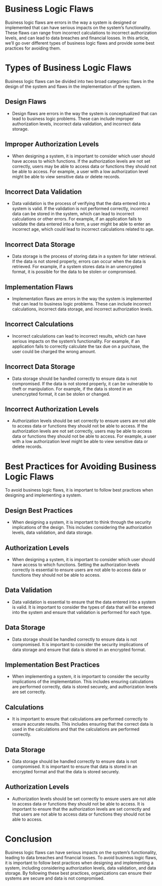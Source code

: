 # Business Logic Flaws

[](https://rkive.gitbook.io/~gitbook/image?url=https%3A%2F%2F3577347090-files.gitbook.io%2F%7E%2Ffiles%2Fv0%2Fb%2Fgitbook-x-prod.appspot.com%2Fo%2Fspaces%252FWrIcinZ87qSasUAtuqcU%252Fuploads%252Fv9AK8jmoZKUIJvp3avTt%252Fimage.png%3Falt%3Dmedia%26token%3D4583a931-369d-4b89-b776-765803615ea0&width=768&dpr=4&quality=100&sign=798b299e&sv=2)

Business logic flaws are errors in the way a system is designed or implemented that can have serious impacts on the system’s functionality. These flaws can range from incorrect calculations to incorrect authorization levels, and can lead to data breaches and financial losses. In this article, we’ll go over different types of business logic flaws and provide some best practices for avoiding them.

# **Types of Business Logic Flaws**

Business logic flaws can be divided into two broad categories: flaws in the design of the system and flaws in the implementation of the system.

## **Design Flaws**

- Design flaws are errors in the way the system is conceptualized that can lead to business logic problems. These can include improper authorization levels, incorrect data validation, and incorrect data storage.

## **Improper Authorization Levels**

- When designing a system, it is important to consider which user should have access to which functions. If the authorization levels are not set correctly, users may be able to access data or functions they should not be able to access. For example, a user with a low authorization level might be able to view sensitive data or delete records.

## **Incorrect Data Validation**

- Data validation is the process of verifying that the data entered into a system is valid. If the validation is not performed correctly, incorrect data can be stored in the system, which can lead to incorrect calculations or other errors. For example, if an application fails to validate the data entered into a form, a user might be able to enter an incorrect age, which could lead to incorrect calculations related to age.

## **Incorrect Data Storage**

- Data storage is the process of storing data in a system for later retrieval. If the data is not stored properly, errors can occur when the data is retrieved. For example, if a system stores data in an unencrypted format, it is possible for the data to be stolen or compromised.

## **Implementation Flaws**

- Implementation flaws are errors in the way the system is implemented that can lead to business logic problems. These can include incorrect calculations, incorrect data storage, and incorrect authorization levels.

## **Incorrect Calculations**

- Incorrect calculations can lead to incorrect results, which can have serious impacts on the system’s functionality. For example, if an application fails to correctly calculate the tax due on a purchase, the user could be charged the wrong amount.

## **Incorrect Data Storage**

- Data storage should be handled correctly to ensure data is not compromised. If the data is not stored properly, it can be vulnerable to theft or manipulation. For example, if the data is stored in an unencrypted format, it can be stolen or changed.

## **Incorrect Authorization Levels**

- Authorization levels should be set correctly to ensure users are not able to access data or functions they should not be able to access. If the authorization levels are not set correctly, users may be able to access data or functions they should not be able to access. For example, a user with a low authorization level might be able to view sensitive data or delete records.

# **Best Practices for Avoiding Business Logic Flaws**

To avoid business logic flaws, it is important to follow best practices when designing and implementing a system.

## **Design Best Practices**

- When designing a system, it is important to think through the security implications of the design. This includes considering the authorization levels, data validation, and data storage.

## **Authorization Levels**

- When designing a system, it is important to consider which user should have access to which functions. Setting the authorization levels correctly is essential to ensure users are not able to access data or functions they should not be able to access.

## **Data Validation**

- Data validation is essential to ensure that the data entered into a system is valid. It is important to consider the types of data that will be entered into the system and ensure that validation is performed for each type.

## **Data Storage**

- Data storage should be handled correctly to ensure data is not compromised. It is important to consider the security implications of data storage and ensure that data is stored in an encrypted format.

## **Implementation Best Practices**

- When implementing a system, it is important to consider the security implications of the implementation. This includes ensuring calculations are performed correctly, data is stored securely, and authorization levels are set correctly.

## **Calculations**

- It is important to ensure that calculations are performed correctly to ensure accurate results. This includes ensuring that the correct data is used in the calculations and that the calculations are performed correctly.

## **Data Storage**

- Data storage should be handled correctly to ensure data is not compromised. It is important to ensure that data is stored in an encrypted format and that the data is stored securely.

## **Authorization Levels**

- Authorization levels should be set correctly to ensure users are not able to access data or functions they should not be able to access. It is important to ensure that the authorization levels are set correctly and that users are not able to access data or functions they should not be able to access.

# **Conclusion**

Business logic flaws can have serious impacts on the system’s functionality, leading to data breaches and financial losses. To avoid business logic flaws, it is important to follow best practices when designing and implementing a system, including considering authorization levels, data validation, and data storage. By following these best practices, organizations can ensure their systems are secure and data is not compromised.